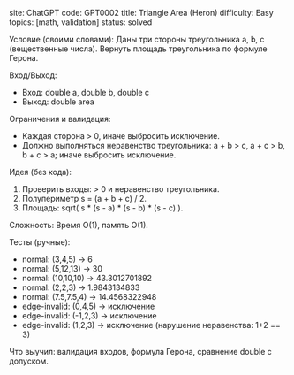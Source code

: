 ﻿site: ChatGPT
code: GPT0002
title: Triangle Area (Heron)
difficulty: Easy
topics: [math, validation]
status: solved

Условие (своими словами):
Даны три стороны треугольника a, b, c (вещественные числа). Вернуть площадь треугольника по формуле Герона.

Вход/Выход:
- Вход: double a, double b, double c
- Выход: double area

Ограничения и валидация:
- Каждая сторона > 0, иначе выбросить исключение.
- Должно выполняться неравенство треугольника: a + b > c, a + c > b, b + c > a; иначе выбросить исключение.

Идея (без кода):
1) Проверить входы: > 0 и неравенство треугольника.
2) Полупериметр s = (a + b + c) / 2.
3) Площадь: sqrt( s * (s - a) * (s - b) * (s - c) ).

Сложность:
Время O(1), память O(1).

Тесты (ручные):
- normal: (3,4,5) → 6
- normal: (5,12,13) → 30
- normal: (10,10,10) → 43.3012701892
- normal: (2,2,3) → 1.9843134833
- normal: (7.5,7.5,4) → 14.4568322948
- edge-invalid: (0,4,5) → исключение
- edge-invalid: (-1,2,3) → исключение
- edge-invalid: (1,2,3) → исключение (нарушение неравенства: 1+2 == 3)

Что выучил: валидация входов, формула Герона, сравнение double с допуском.